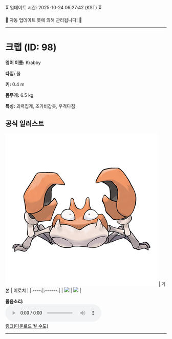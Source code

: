 
⏳ 업데이트 시간: 2025-10-24 06:27:42 (KST) ⏳

🤖 자동 업데이트 봇에 의해 관리됩니다! 🤖

---

# 크랩 (ID: 98)
**영어 이름:** Krabby

**타입:** 물

**키:** 0.4 m

**몸무게:** 6.5 kg

**특성:** 괴력집게, 조가비갑옷, 우격다짐

## 공식 일러스트
![](https://raw.githubusercontent.com/PokeAPI/sprites/master/sprites/pokemon/other/official-artwork/98.png)
| 기본 | 이로치 |
|:----:|:------:|
| <img src="http://play.pokemonshowdown.com/sprites/ani/krabby.gif" width="200"> | <img src="http://play.pokemonshowdown.com/sprites/ani-shiny/krabby.gif" width="200"> |

**울음소리:**<br><audio controls src="https://raw.githubusercontent.com/PokeAPI/cries/main/cries/pokemon/latest/98.ogg"></audio><br> [링크(다운로드 될 수도)](https://raw.githubusercontent.com/PokeAPI/cries/main/cries/pokemon/latest/98.ogg)


---
